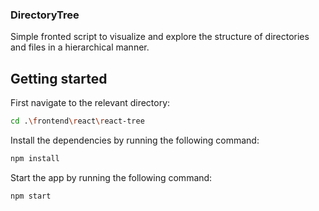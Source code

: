 
### DirectoryTree
Simple fronted script to visualize and explore the structure of directories and files in a hierarchical manner.

## Getting started

First navigate to the relevant directory:
```sh
cd .\frontend\react\react-tree
```

Install the dependencies by running the following command:
```sh
npm install
```
Start the app by running the following command:
```sh
npm start
```
